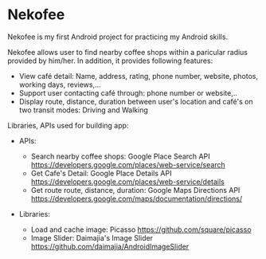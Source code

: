 # Nekofee

Nekofee is my first Android project for practicing my Android skills. 

Nekofee allows user to find nearby coffee shops within a paricular radius provided by him/her. In addition, it provides following features:
+ View café detail: Name, address, rating, phone number, website, photos, working days, reviews,...
+ Support user contacting café through: phone number or website,..
+ Display route, distance, duration between user's location and café's on two transit modes: Driving and Walking

Libraries, APIs used for building app:
+ APIs: 
  - Search nearby coffee shops: Google Place Search API https://developers.google.com/places/web-service/search
  - Get Cafe's Detail: Google Place Details API https://developers.google.com/places/web-service/details
  - Get route route, distance, duration: Google Maps Directions API https://developers.google.com/maps/documentation/directions/
    
+ Libraries: 
  - Load and cache image: Picasso https://github.com/square/picasso
  - Image Slider: Daimajia's Image Slider https://github.com/daimajia/AndroidImageSlider

